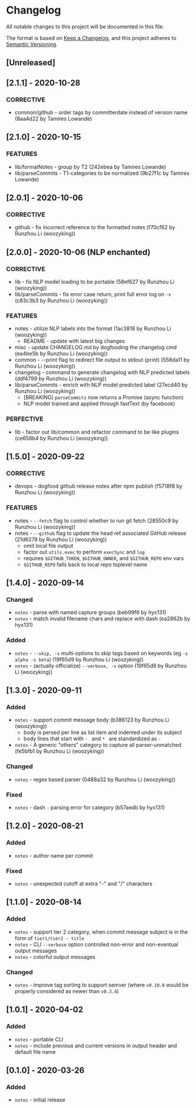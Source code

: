 # Changelog
All notable changes to this project will be documented in this file.

The format is based on [Keep a Changelog](https://keepachangelog.com/en/1.0.0/),
and this project adheres to [Semantic Versioning](https://semver.org/spec/v2.0.0.html).

## [Unreleased]

## [2.1.1] - 2020-10-28

### CORRECTIVE

* common/github - order tags by committerdate instead of version name (8aa4d22 by Tamires Lowande)

## [2.1.0] - 2020-10-15

### FEATURES

* lib/formatNotes - group by T2 (242ebea by Tamires Lowande)
* lib/parseCommits - T1-categories to be normalized (9b27f1c by Tamires Lowande)

## [2.0.1] - 2020-10-06

### CORRECTIVE

* github - fix incorrect reference to the formatted notes (f70cf62 by Runzhou Li (woozyking))

## [2.0.0] - 2020-10-06 (NLP enchanted)

### CORRECTIVE

* lib - fix NLP model loading to be portable (58ef627 by Runzhou Li (woozyking))
* lib/parseCommits - fix error case return, print full error log on `-v` (c83c3b3 by Runzhou Li (woozyking))

### FEATURES

* notes - utilize NLP labels into the format (1ac3818 by Runzhou Li (woozyking))
	* README - update with latest big changes
* misc - update CHANGELOG.md by dogfooding the changelog cmd (ea4be5b by Runzhou Li (woozyking))
* common - --print flag to redirect file output to stdout (print) (558da11 by Runzhou Li (woozyking))
* changelog - command to generate changelog with NLP predicted labels (ddf4799 by Runzhou Li (woozyking))
* lib/parseCommits - enrich with NLP model predicted label (27ecd40 by Runzhou Li (woozyking))
	* [BREAKING] `parseCommits` now returns a Promise (async function)
	* NLP model trained and applied through fastText (by facebook)

### PERFECTIVE

* lib - factor out lib/common and refactor command to be like plugins (ce658b4 by Runzhou Li (woozyking))

## [1.5.0] - 2020-09-22

### CORRECTIVE

* devops - dogfood github release notes after npm publish (f5718f8 by Runzhou Li (woozyking))

### FEATURES

* notes - `--fetch` flag to control whether to run git fetch (28550c9 by Runzhou Li (woozyking))
* notes - `--github` flag to update the head ref associated GitHub release (21d6278 by Runzhou Li (woozyking))
	* omit local file output
	* factor out `utils.exec` to perform `execSync` and `log`
	* requires `$GITHUB_TOKEN`, `$GITHUB_OWNER`, and `$GITHUB_REPO` env vars
	* `$GITHUB_REPO` falls back to local repo toplevel name

## [1.4.0] - 2020-09-14

### Changed
- `notes` - parse with named capture groups (beb99f6 by hyx131)
- `notes` - match invalid filename chars and replace with dash (ea2862b by hyx131)

### Added
- `notes` - `--skip, -s` multi-options to skip tags based on keywords (eg `-s alpha -s beta`) (19f65d9 by Runzhou Li (woozyking))
- `notes` - (actually officialize) `--verbose, -v` option (19f65d9 by Runzhou Li (woozyking))

## [1.3.0] - 2020-09-11

### Added
- `notes` - support commit message body (b386123 by Runzhou Li (woozyking))
	* body is persed per line as list item and indented under its subject
	* body lines that start with `- ` and `* ` are standardized as `- `
- `notes` - A generic "others" category to capture all parser-unmatched (fe5bfb1 by Runzhou Li (woozyking))

### Changed
- `notes` - regex based parser (0488a32 by Runzhou Li (woozyking))

### Fixed
- `notes` - dash `-` parsing error for category (b57aedb by hyx131)

## [1.2.0] - 2020-08-21
### Added
- `notes` - author name per commit

### Fixed
- `notes` - unexpected cutoff at extra "-" and "/" characters

## [1.1.0] - 2020-08-14
### Added
- `notes` - support tier 2 category, when commit message subject is in the form of `tier1/tier2 - title`
- `notes` - CLI `--verbose` option controlled non-error and non-eventual output messages
- `notes` - colorful output messages

### Changed
- `notes` - improve tag sorting to support semver (where `v0.10.0` would be properly considered as newer than `v0.3.4`)

## [1.0.1] - 2020-04-02
### Added
- `notes` - portable CLI
- `notes` - include previous and current versions in output header and default file name

## [0.1.0] - 2020-03-26
### Added
- `notes` - initial release
